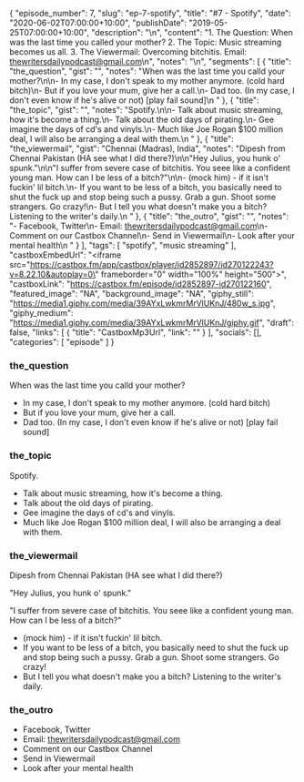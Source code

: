 {
	"episode_number": 7,
	"slug": "ep-7-spotify",
	"title": "#7 - Spotify",
	"date": "2020-06-02T07:00:00+10:00",
	"publishDate": "2019-05-25T07:00:00+10:00",
	"description": "\n",
	"content": "1. The Question: When was the last time you called your mother? 2. The Topic: Music streaming becomes us all. 3. The Viewermail: Overcoming bitchitis. Email: thewritersdailypodcast@gmail.com\n",
	"notes": "\n",
	"segments": [
		{
			"title": "the_question",
			"gist": "",
			"notes": "When was the last time you calld your mother?\n\n- In my case, I don't speak to my mother anymore. (cold hard bitch)\n- But if you love your mum, give her a call.\n- Dad too. (In my case, I don't even know if he's alive or not) [play fail sound]\n      "
		},
		{
			"title": "the_topic",
			"gist": "",
			"notes": "Spotify.\n\n- Talk about music streaming, how it's become a thing.\n- Talk about the old days of pirating.\n- Gee imagine the days of cd's and vinyls.\n- Much like Joe Rogan $100 million deal, I will also be arranging a deal with them.\n      "
		},
		{
			"title": "the_viewermail",
			"gist": "Chennai (Madras), India",
			"notes": "Dipesh from Chennai Pakistan (HA see what I did there?)\n\n\"Hey Julius, you hunk o' spunk.\"\n\n\"I suffer from severe case of bitchitis. You seee like a confident young man. How can I be less of a bitch?\"\n\n- (mock him) - if it isn't fuckin' lil bitch.\n- If you want to be less of a bitch, you basically need to shut the fuck up and stop being such a pussy. Grab a gun. Shoot some strangers. Go crazy!\n- But I tell you what doesn't make you a bitch? Listening to the writer's daily.\n      "
		},
		{
			"title": "the_outro",
			"gist": "",
			"notes": "- Facebook, Twitter\n- Email: thewritersdailypodcast@gmail.com\n- Comment on our Castbox Channel\n- Send in Viewermail\n- Look after your mental health\n      "
		}
	],
	"tags": [
		"spotify",
		"music streaming"
	],
	"castboxEmbedUrl": "<iframe src=\"https://castbox.fm/app/castbox/player/id2852897/id270122243?v=8.22.10&autoplay=0\" frameborder=\"0\" width=\"100%\" height=\"500\"></iframe>",
	"castboxLink": "https://castbox.fm/episode/id2852897-id270122160",
	"featured_image": "NA",
	"background_image": "NA",
	"giphy_still": "https://media1.giphy.com/media/39AYxLwkmrMrVlUKnJ/480w_s.jpg",
	"giphy_medium": "https://media1.giphy.com/media/39AYxLwkmrMrVlUKnJ/giphy.gif",
	"draft": false,
	"links": [
		{
			"title": "CastboxMp3Url",
			"link": ""
		}
	],
	"socials": [],
	"categories": [
		"episode"
	]
}

### the_question

When was the last time you calld your mother?

- In my case, I don't speak to my mother anymore. (cold hard bitch)
- But if you love your mum, give her a call.
- Dad too. (In my case, I don't even know if he's alive or not) [play fail sound]
      
### the_topic

Spotify.

- Talk about music streaming, how it's become a thing.
- Talk about the old days of pirating.
- Gee imagine the days of cd's and vinyls.
- Much like Joe Rogan $100 million deal, I will also be arranging a deal with them.
      
### the_viewermail

Dipesh from Chennai Pakistan (HA see what I did there?)

"Hey Julius, you hunk o' spunk."

"I suffer from severe case of bitchitis. You seee like a confident young man. How can I be less of a bitch?"

- (mock him) - if it isn't fuckin' lil bitch.
- If you want to be less of a bitch, you basically need to shut the fuck up and stop being such a pussy. Grab a gun. Shoot some strangers. Go crazy!
- But I tell you what doesn't make you a bitch? Listening to the writer's daily.
      
### the_outro

- Facebook, Twitter
- Email: thewritersdailypodcast@gmail.com
- Comment on our Castbox Channel
- Send in Viewermail
- Look after your mental health
      
